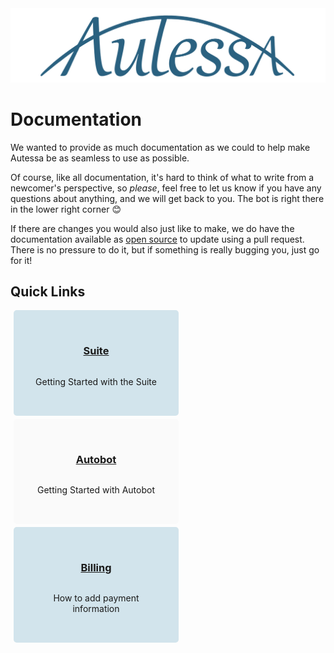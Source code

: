 <!-- # Autessa Documentation {docsify-ignore-all} -->

<div class="embimage">
    <img src="logo/autessa-logo.png"/>
</div>

# Documentation
We wanted to provide as much documentation as we could to help make Autessa be as seamless to use as possible.

Of course, like all documentation, it's hard to think of what to write from a newcomer's perspective, so *please*, feel free to let us know if you have any questions about anything, and we will get back to you. The bot is right there in the lower right corner :blush:

If there are changes you would also just like to make, we do have the documentation available as [open source](https://github.com/Autessa-Inc/AutessaPublicDocumentation) to update using a pull request. There is no pressure to do it, but if something is really bugging you, just go for it!

## Quick Links


<html>
    <style>
        .pillar {
            display: flex;
            justify-content: center;
            align-items: center;
            align-content: center;
            flex-wrap: wrap;
            flex-direction: column;
            border-radius: 5px;
            padding: 2rem;
            margin: 5px;
            width: 200px;
            min-width: 150px;
            text-align: center;
        }
    </style>
    <head>
        <link rel="stylesheet" href="https://unpkg.com/primeflex@^3/primeflex.css">
        <link href="https://fonts.googleapis.com/css2?family=Roboto&display=swap" rel="stylesheet">
    </head>
    <body>
        <div class="grid">
            <div style="background-color:#d2e4ec" class="col pillar">
                <h3><a href="#/basics/inner/create_account">Suite</a></h3>
                    <p>Getting Started with the Suite</p>
                </div>
                <div style="background-color:#fafafa" class="col pillar">
                    <h3><a href="#/autobot/inner/getting_started">Autobot</a></h3>
                    <p>Getting Started with Autobot</p>
                </div>
                <div style="background-color:#d2e4ec" class="col pillar">
                    <h3><a href="#/basics/inner/payment_info">Billing</a></h3>
                    <p>How to add payment information</p>
                </div>
            </div>
        </div>
    </body>
</html>